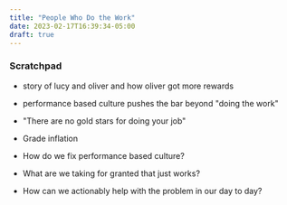 ```yaml
---
title: "People Who Do the Work"
date: 2023-02-17T16:39:34-05:00
draft: true
---
```


### Scratchpad
- story of lucy and oliver and how oliver got more rewards
- performance based culture pushes the bar beyond "doing the work"
- "There are no gold stars for doing your job"
- Grade inflation

- How do we fix performance based culture? 

- What are we taking for granted that just works?
- How can we actionably help with the problem in our day to day?